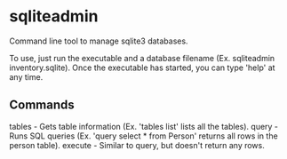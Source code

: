 # sqliteadmin
Command line tool to manage sqlite3 databases.

To use, just run the executable and a database filename (Ex. sqliteadmin inventory.sqlite). Once the executable has started, you can type 'help' at any time.

## Commands
tables - Gets table information (Ex. 'tables list' lists all the tables).
query - Runs SQL queries (Ex. 'query select * from Person' returns all rows in the person table).
execute - Similar to query, but doesn't return any rows.

